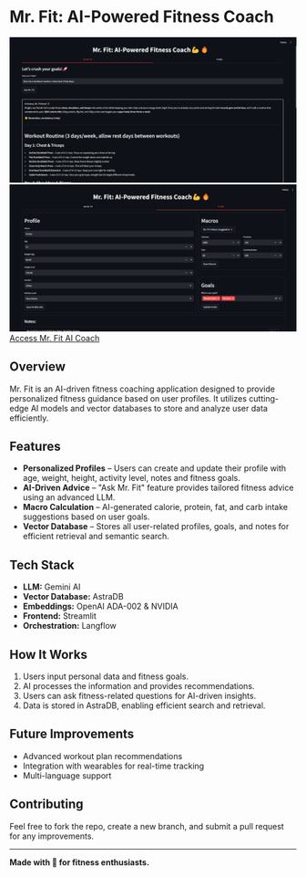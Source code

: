 # Mr. Fit: AI-Powered Fitness Coach
![Ask Mr. Fit UI](ui_samp/Ask%20Mr%20Fit.png)
![Ask Mr. Fit UI2](ui_samp/Profile%20Section.png)
[Access Mr. Fit AI Coach](https://mr-fit-ai-coach.streamlit.app/)

## Overview

Mr. Fit is an AI-driven fitness coaching application designed to provide personalized fitness guidance based on user profiles. It utilizes cutting-edge AI models and vector databases to store and analyze user data efficiently.

## Features

- **Personalized Profiles** – Users can create and update their profile with age, weight, height, activity level, notes and fitness goals.
- **AI-Driven Advice** – "Ask Mr. Fit" feature provides tailored fitness advice using an advanced LLM.
- **Macro Calculation** – AI-generated calorie, protein, fat, and carb intake suggestions based on user goals.
- **Vector Database** – Stores all user-related profiles, goals, and notes for efficient retrieval and semantic search.

## Tech Stack

- **LLM:** Gemini AI
- **Vector Database:** AstraDB
- **Embeddings:** OpenAI ADA-002 & NVIDIA
- **Frontend:** Streamlit
- **Orchestration:** Langflow

## How It Works

1. Users input personal data and fitness goals.
2. AI processes the information and provides recommendations.
3. Users can ask fitness-related questions for AI-driven insights.
4. Data is stored in AstraDB, enabling efficient search and retrieval.

## Future Improvements

- Advanced workout plan recommendations
- Integration with wearables for real-time tracking
- Multi-language support

## Contributing

Feel free to fork the repo, create a new branch, and submit a pull request for any improvements.

---

**Made with 💪  for fitness enthusiasts.**


